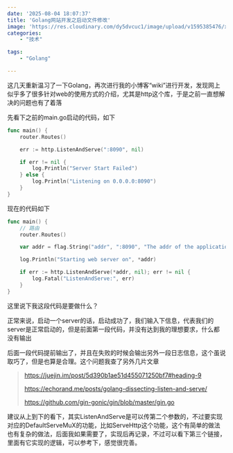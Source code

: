 ```yaml
---
date: '2025-08-04 18:07:37'
title: 'Golang网站开发之启动文件修改'
image: 'https://res.cloudinary.com/dy5dvcuc1/image/upload/v1595385476/xiaorongmao/golang.jpg'
categories:
    - "技术"

tags:
    - "Golang"

---
```


这几天重新温习了一下Golang，再次进行我的小博客“wiki”进行开发，发现网上似乎多了很多针对web的使用方式的介绍，尤其是http这个库，于是之前一直想解决的问题也有了着落

先看下之前的main.go启动的代码，如下

```go
func main() {
	router.Routes()

	err := http.ListenAndServe(":8090", nil)

	if err != nil {
		log.Println("Server Start Failed")
	} else {
		log.Println("Listening on 0.0.0.0:8090")
	}
}
```

现在的代码如下

```go
func main() {
	// 路由
	router.Routes()

	var addr = flag.String("addr", ":8090", "The addr of the application")

	log.Println("Starting web server on", *addr)

	if err := http.ListenAndServe(*addr, nil); err != nil {
		log.Fatal("ListenAndServe:", err)
	}
}
```

这里说下我这段代码是要做什么？

正常来说，启动一个server的话，启动成功了，我们输入下信息，代表我们的server是正常启动的，但是前面第一段代码，并没有达到我的理想要求，什么都没有输出

后面一段代码提前输出了，并且在失败的时候会输出另外一段日志信息，这个虽说取巧了，但是也算是合理。这个问题我查了另外几片文章

> https://juejin.im/post/5d390b1ae51d455071250bf7#heading-9
>
> https://echorand.me/posts/golang-dissecting-listen-and-serve/
>
> https://github.com/gin-gonic/gin/blob/master/gin.go

建议从上到下的看下，其实ListenAndServe是可以传第二个参数的，不过要实现对应的DefaultServeMuX的功能，比如ServeHttp这个功能，这个有简单的做法也有复杂的做法，后面我如果需要了，实现后再记录，不过可以看下第三个链接，里面有它实现的逻辑，可以参考下，感觉很完善。
